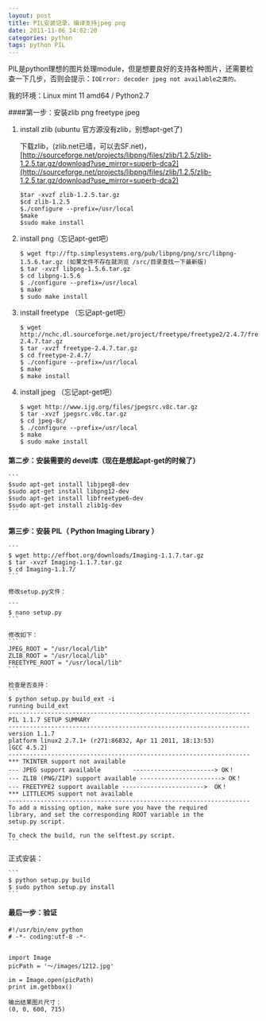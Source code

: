 ```yaml
---
layout: post
title: PIL安装记录，编译支持jpeg png
date: 2011-11-06 14:02:20
categories: python
tags: python PIL 
---
```


PIL是python理想的图片处理module，但是想要良好的支持各种图片，还需要检查一下几步，否则会提示：`IOError: decoder jpeg not available之类的。`

我的环境：Linux mint 11 amd64 / Python2.7

####第一步：安装zlib png freetype   jpeg
1. install zlib (ubuntu 官方源没有zlib，别想apt-get了)

   下载zlib，(zlib.net已墙，可以去SF.net)，[http://sourceforge.net/projects/libpng/files/zlib/1.2.5/zlib-1.2.5.tar.gz/download?use_mirror=superb-dca2](http://sourceforge.net/projects/libpng/files/zlib/1.2.5/zlib-1.2.5.tar.gz/download?use_mirror=superb-dca2)
 
    ```
    $tar -xvzf zlib-1.2.5.tar.gz
    $cd zlib-1.2.5
    $./configure --prefix=/usr/local
    $make
    $sudo make install
    ```

2. install png（忘记apt-get吧）

    ```
    $ wget ftp://ftp.simplesystems.org/pub/libpng/png/src/libpng-1.5.6.tar.gz (如果文件不存在就浏览 /src/目录查找一下最新版)
    $ tar -xvzf libpng-1.5.6.tar.gz 
    $ cd libpng-1.5.6
    $ ./configure --prefix=/usr/local
    $ make 
    $ sudo make install
    ```
 
3. install freetype （忘记apt-get吧）

    ```
    $ wget http://nchc.dl.sourceforge.net/project/freetype/freetype2/2.4.7/freetype-2.4.7.tar.gz
    $ tar -xvzf freetype-2.4.7.tar.gz 
    $ cd freetype-2.4.7/
    $ ./configure --prefix=/usr/local
    $ make 
    $ make install
    ```
 
4. install jpeg （忘记apt-get吧）

    ```
    $ wget http://www.ijg.org/files/jpegsrc.v8c.tar.gz
    $ tar -xvzf jpegsrc.v8c.tar.gz
    $ cd jpeg-8c/
    $ ./configure --prefix=/usr/local
    $ make 
    $ sudo make install
    ```
 
 
#### 第二步：安装需要的 devel库（现在是想起apt-get的时候了）
 
    ```
    $sudo apt-get install libjpeg8-dev 
    $sudo apt-get install libpng12-dev
    $sudo apt-get install libfreetype6-dev
    $sudo apt-get install zlib1g-dev
    ```
 
#### 第三步：安装 PIL（ Python Imaging Library ）

    ```
    $ wget http://effbot.org/downloads/Imaging-1.1.7.tar.gz
    $ tar -xvzf Imaging-1.1.7.tar.gz
    $ cd Imaging-1.1.7/
    ```

    修改setup.py文件：

    ```
    $ nano setup.py
    ```
    
    修改如下： 
    ```
    JPEG_ROOT = "/usr/local/lib"
    ZLIB_ROOT = "/usr/local/lib"
    FREETYPE_ROOT = "/usr/local/lib"
    ```

    检查是否支持：
    ```
    $ python setup.py build_ext -i
    running build_ext
    --------------------------------------------------------------------
    PIL 1.1.7 SETUP SUMMARY
    --------------------------------------------------------------------
    version 1.1.7
    platform linux2 2.7.1+ (r271:86832, Apr 11 2011, 18:13:53)
    [GCC 4.5.2]
    --------------------------------------------------------------------
    *** TKINTER support not available
    --- JPEG support available         -----------------------> OK！ 
    --- ZLIB (PNG/ZIP) support available -----------------------> OK！ 
    --- FREETYPE2 support available ----------------------->  OK！ 
    *** LITTLECMS support not available
    --------------------------------------------------------------------
    To add a missing option, make sure you have the required
    library, and set the corresponding ROOT variable in the
    setup.py script.

    To check the build, run the selftest.py script.
    ```
    
   正式安装：

    ```
    $ python setup.py build
    $ sudo python setup.py install
    ```
    
#### 最后一步：验证
 
   ```
   #!/usr/bin/env python  
   # -*- coding:utf-8 -*-  


   import Image  
   picPath = '～/images/1212.jpg'  
  
   im = Image.open(picPath)  
   print im.getbbox()  
  
   输出结果图片尺寸：
   (0, 0, 600, 715)
   ```
